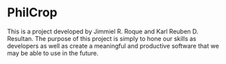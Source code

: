 # PhilCrop
This is a project developed by Jimmiel R. Roque and Karl Reuben D. Resultan. The purpose of this project is simply to hone our skills as developers as well as create a meaningful and productive software that we may be able to use in the future.
